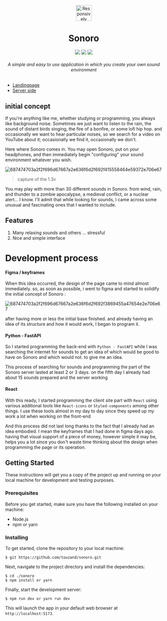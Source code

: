 <div align="center">
  <img src="https://github.com/touzand/sonoro/assets/91836977/4246c51b-964b-46a9-80ae-2e64619d524c" alt="Responsively Logo" width="50">
  <h1>Sonoro</h1>
   <img src="https://img.shields.io/badge/STATUS-COMPLETE-green">
   <img src="https://img.shields.io/badge/VERSION-2.2v-blue">
   <img src="https://img.shields.io/badge/REALEASE%20DATE-JANUARY-skyblue">


  <h6>A simple and easy to use application in which you create your own sound environment</h6>
</div>

- [Landingpage](http://github.com/touzand/sonoro-client.git)
- [Server side](http://github.com/touzand/sonoro-api.git)

## initial concept

If you're anything like me, whether studying or programming, you always like background noise. Sometimes we just want to listen to the rain, the sound of distant birds singing, the fire of a bonfire, or some lofi hip hop. and occasionally we want to hear particular noises, so we search for a video on YouTube about it; occasionally we find it, occasionally we don't.

Here where Sonoro comes in. You may open Sonoro, put on your headphones, and then immediately begin "configuring" your sound environment whatever you wish.

![687474703a2f2f696d67667a2e636f6d2f692f415558464e59372e706e67](https://github.com/touzand/sonoro/assets/91836977/00b3bae5-f6fd-4a65-9da5-bc3191b9bc2a)

>capture of the 1.3v

You may play with more than 30 different sounds in Sonoro. from wind, rain, and thunder to a zombie apocalypse, a medieval conflict, or a nuclear alert... I know. I'll admit that while looking for sounds, I came across some unusual and fascinating ones that I wanted to include.

## Features
1. Many relaxing sounds and others ... stressful
2. Nice and simple interface

# Development process

#### Figma / keyframes

When this idea occurred, the design of the page came to mind almost immediately. so, as soon as possible, i went to figma and started to solidify the initial concept of Sonoro :

![687474703a2f2f696d67667a2e636f6d2f692f3869455a47654e2e706e67](https://github.com/touzand/sonoro/assets/91836977/c6aabbe1-2859-4d7c-9b2c-cdd4ab86bf59)

after having more or less the initial base finished. and already having an idea of its structure and how it would work, I began to program it.

#### Python - FastAPI

So I started programming the back-end with `Python - FastAPI` while I was searching the internet for sounds to get an idea of which would be good to have on Sonoro and which would not. to give me an idea.

This process of searching for sounds and programming the part of the Sonoro server lasted at least 2 or 3 days. on the fifth day I already had about 15 sounds prepared and the server working

#### React

With this ready, I started programming the client site part with `React` using various additional tools like `React-icons` or `Styled-components` among other things. I use these tools almost in my day to day since they speed up my work a lot when working on the front-end

And this process did not last long thanks to the fact that I already had an idea embodied. I mean the keyframes that I had done in figma days ago. having that visual support of a piece of money, however simple it may be, helps you a lot since you don't waste time thinking about the design when programming the page or its operation.

## Getting Started

These instructions will get you a copy of the project up and running on your local machine for development and testing purposes.

### Prerequisites

Before you get started, make sure you have the following installed on your machine:

- Node.js
- npm or yarn

### Installing

To get started, clone the repository to your local machine:

```
$ git https://github.com/touzand/sonoro.git
```

Next, navigate to the project directory and install the dependencies:

```
$ cd ./sonoro
$ npm install or yarn
```

Finally, start the development server:

```
$ npm run dev or yarn run dev
```

This will launch the app in your default web browser at `http://localhost:5173`.
